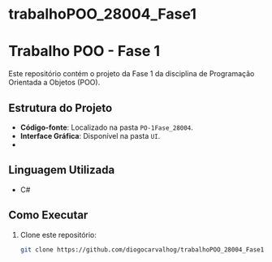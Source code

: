 # trabalhoPOO_28004_Fase1
# Trabalho POO - Fase 1

Este repositório contém o projeto da Fase 1 da disciplina de Programação Orientada a Objetos (POO).

## Estrutura do Projeto
- **Código-fonte**: Localizado na pasta `PO-1Fase_28004`.
- **Interface Gráfica**: Disponível na pasta `UI`.
- 
## Linguagem Utilizada
- C#

## Como Executar
1. Clone este repositório:
   ```bash
   git clone https://github.com/diogocarvalhog/trabalhoPOO_28004_Fase1.git
